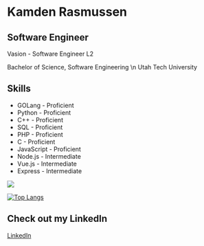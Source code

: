# Kamden Rasmussen  

## Software Engineer
Vasion - Software Engineer L2

Bachelor of Science, Software Engineering \n
Utah Tech University

## Skills
* GOLang - Proficient
* Python - Proficient
* C++ - Proficient
* SQL - Proficient
* PHP - Proficient
* C - Proficient
* JavaScript - Proficient
* Node.js - Intermediate
* Vue.js - Intermediate
* Express - Intermediate


<!-- [![Kamden's GitHub stats](https://github-readme-stats.vercel.app/api?username=kamden-rasmussen&theme=radical)](https://github.com/kamden-rasmussen/github-readme-stats) -->
![](https://github-readme-streak-stats.herokuapp.com/?user=kamden-rasmussen&theme=dark&hide_border=false)<br/>

[![Top Langs](https://github-readme-stats.vercel.app/api/top-langs/?username=kamden-rasmussen&layout=compact&theme=radical)](https://github.com/kamden-rasmussen/github-readme-stats)

## Check out my LinkedIn <!--and Resume-->
[LinkedIn](https://www.linkedin.com/in/kamden-rasmussen/)


<!---
[Resume](.references/resume.jpg)
kamden-rasmussen/kamden-rasmussen is a ✨ special ✨ repository because its `README.md` (this file) appears on your GitHub profile.
You can click the Preview link to take a look at your changes.
--->
